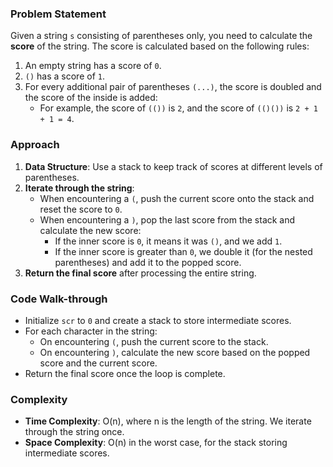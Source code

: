 ### Problem Statement
Given a string `s` consisting of parentheses only, you need to calculate the **score** of the string. The score is calculated based on the following rules:
1. An empty string has a score of `0`.
2. `()` has a score of `1`.
3. For every additional pair of parentheses `(...)`, the score is doubled and the score of the inside is added:
   - For example, the score of `(())` is `2`, and the score of `(()())` is `2 + 1 + 1 = 4`.

### Approach
1. **Data Structure**: Use a stack to keep track of scores at different levels of parentheses.
2. **Iterate through the string**:
   - When encountering a `(`, push the current score onto the stack and reset the score to `0`.
   - When encountering a `)`, pop the last score from the stack and calculate the new score:
     - If the inner score is `0`, it means it was `()`, and we add `1`.
     - If the inner score is greater than `0`, we double it (for the nested parentheses) and add it to the popped score.
3. **Return the final score** after processing the entire string.

### Code Walk-through
- Initialize `scr` to `0` and create a stack to store intermediate scores.
- For each character in the string:
  - On encountering `(`, push the current score to the stack.
  - On encountering `)`, calculate the new score based on the popped score and the current score.
- Return the final score once the loop is complete.

### Complexity
- **Time Complexity**: O(n), where n is the length of the string. We iterate through the string once.
- **Space Complexity**: O(n) in the worst case, for the stack storing intermediate scores.
